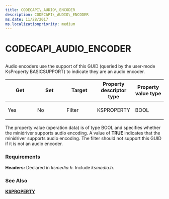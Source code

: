 ```yaml
---
title: CODECAPI\_AUDIO\_ENCODER
description: CODECAPI\_AUDIO\_ENCODER
ms.date: 11/28/2017
ms.localizationpriority: medium
---
```


# CODECAPI\_AUDIO\_ENCODER


## <span id="ddk_codecapi_audio_encoder_ks"></span><span id="DDK_CODECAPI_AUDIO_ENCODER_KS"></span>


Audio encoders use the support of this GUID (queried by the user-mode KsProperty BASICSUPPORT) to indicate they are an audio encoder.

<table>
<colgroup>
<col width="20%" />
<col width="20%" />
<col width="20%" />
<col width="20%" />
<col width="20%" />
</colgroup>
<thead>
<tr class="header">
<th>Get</th>
<th>Set</th>
<th>Target</th>
<th>Property descriptor type</th>
<th>Property value type</th>
</tr>
</thead>
<tbody>
<tr class="odd">
<td><p>Yes</p></td>
<td><p>No</p></td>
<td><p>Filter</p></td>
<td><p>KSPROPERTY</p></td>
<td><p>BOOL</p></td>
</tr>
</tbody>
</table>

 

The property value (operation data) is of type BOOL and specifies whether the minidriver supports audio encoding. A value of **TRUE** indicates that the minidriver supports audio encoding. The filter should not support this GUID if it is not an audio encoder.

### Requirements

**Headers:** Declared in *ksmedia.h*. Include *ksmedia.h*.

### See Also

[**KSPROPERTY**](/windows-hardware/drivers/ddi/ks/ns-ks-ksidentifier)

 

